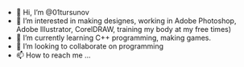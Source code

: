 - 👋 Hi, I’m @01tursunov
- 👀 I’m interested in making designes, working in Adobe Photoshop, Adobe Illustrator, CorelDRAW, training my body at my free times)
- 🌱 I’m currently learning C++ programming, making games.
- 💞️ I’m looking to collaborate on programming
- 📫 How to reach me ...

<!---
01tursunov/01tursunov is a ✨ special ✨ repository because its `README.md` (this file) appears on your GitHub profile.
You can click the Preview link to take a look at your changes.
--->
